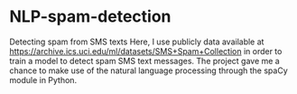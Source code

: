 # NLP-spam-detection
Detecting spam from SMS texts
Here, I use publicly data available at https://archive.ics.uci.edu/ml/datasets/SMS+Spam+Collection in order to train a model to detect spam SMS text messages. The project gave me a chance to make use of the natural language processing through the spaCy module in Python.

